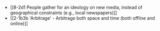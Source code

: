 - [[8-2d1 People gather for an ideology on new media, instead of geographical constraints (e.g., local newspapers)]]
- [[2-1b3b 'Arbitrage' - Arbitrage both space and time (both offline and online)]]
